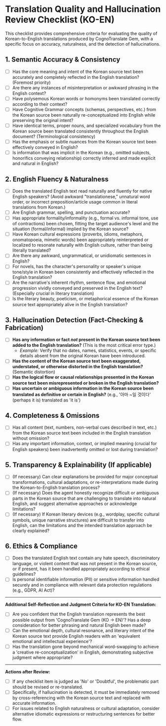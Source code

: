 # Translation Quality and Hallucination Review Checklist (KO-EN)

This checklist provides comprehensive criteria for evaluating the quality of Korean-to-English translations produced by CognoTranslate Gem, with a specific focus on accuracy, naturalness, and the detection of hallucinations.

## 1. Semantic Accuracy & Consistency
- [ ] Has the core meaning and intent of the Korean source text been accurately and completely reflected in the English translation? (Foremost priority)
- [ ] Are there any instances of misinterpretation or awkward phrasing in the English context?
- [ ] Have polysemous Korean words or homonyms been translated correctly according to their context?
- [ ] Have Cognitive Grammar concepts (schemas, perspectives, etc.) from the Korean source been naturally re-conceptualized into English while preserving the original intent?
- [ ] Have identical terms, proper nouns, and specialized vocabulary from the Korean source been translated consistently throughout the English document? (Terminological consistency)
- [ ] Has the emphasis or subtle nuances from the Korean source text been effectively conveyed in English?
- [ ] Is information that was implicit in the Korean (e.g., omitted subjects, honorifics conveying relationship) correctly inferred and made explicit and natural in English?

## 2. English Fluency & Naturalness
- [ ] Does the translated English text read naturally and fluently for native English speakers? (Avoid awkward "translationese," unnatural word order, or incorrect preposition/article usage common in literal translations from Korean.)
- [ ] Are English grammar, spelling, and punctuation accurate?
- [ ] Has appropriate formality/informality (e.g., formal vs. informal tone, use of contractions) been chosen, fitting the target audience's level and the situation (formal/informal) implied by the Korean source?
- [ ] Have Korean cultural expressions (proverbs, idioms, metaphors, onomatopoeia, mimetic words) been appropriately reinterpreted or localized to resonate naturally with English culture, rather than being literally translated?
- [ ] Are there any awkward, ungrammatical, or unidiomatic sentences in English?
- [ ] For novels, has the character's personality or speaker's unique tone/style in Korean been consistently and effectively reflected in the English translation?
- [ ] Are the narrative's inherent rhythm, sentence flow, and emotional progression vividly conveyed and preserved in the English text? (Especially crucial in literary translation)
- [ ] Is the literary beauty, poeticism, or metaphorical essence of the Korean source text appropriately alive in the English translation?

## 3. Hallucination Detection (Fact-Checking & Fabrication)
- [ ] **Has any information or fact *not* present in the Korean source text been added to the English translation?** (This is the most critical error type.)
    - *Example:* Verify that no dates, names, statistics, events, or specific details absent from the original Korean have been introduced.
- [ ] **Has the content of the Korean source text been exaggerated, understated, or otherwise distorted in the English translation?** (Semantic distortion)
- [ ] **Has the logical flow or causal relationships presented in the Korean source text been misrepresented or broken in the English translation?**
- [ ] **Has uncertain or ambiguous information in the Korean source been translated as definitive or certain in English?** (e.g., '아마 ~일 것이다' (perhaps it is) translated as 'it is')

## 4. Completeness & Omissions
- [ ] Has all content (text, numbers, non-verbal cues described in text, etc.) from the Korean source text been included in the English translation without omission?
- [ ] Has any important information, context, or implied meaning (crucial for English speakers) been inadvertently omitted or lost during translation?

## 5. Transparency & Explainability (If applicable)
- [ ] (If necessary) Can clear explanations be provided for major conceptual transformations, cultural adaptations, or re-interpretations made during the Korean-to-English translation process?
- [ ] (If necessary) Does the agent honestly recognize difficult or ambiguous parts in the Korean source that are challenging to translate into natural English, and suggest alternative approaches or acknowledge limitations?
- [ ] (If necessary) If Korean literary devices (e.g., wordplay, specific cultural symbols, unique narrative structures) are difficult to transfer into English, can the limitations and the intended translation approach be clearly explained?

## 6. Ethics & Compliance
- [ ] Does the translated English text contain any hate speech, discriminatory language, or violent content that was not present in the Korean source, or if present, has it been handled appropriately according to ethical guidelines?
- [ ] Is personal identifiable information (PII) or sensitive information handled securely and in compliance with relevant data protection regulations (e.g., GDPR, AI Act)?

---
**Additional Self-Reflection and Judgment Criteria for KO-EN Translation:**
- [ ] Are you confident that the English translation represents the best possible output from 'CognoTranslate Gem (KO -> EN)'? Has a deep consideration for better phrasing and natural English been made?
- [ ] Can the emotional depth, cultural resonance, and literary intent of the Korean source text provide English readers with an 'equivalent emotional and intellectual experience'?
- [ ] Has the translation gone beyond mechanical word-swapping to achieve a 'creative re-conceptualization' in English, demonstrating subjective judgment where appropriate?

---
**Actions after Review:**
- [ ] If any checklist item is judged as 'No' or 'Doubtful', the problematic part should be revised or re-translated.
- [ ] Specifically, if hallucination is detected, it must be immediately removed by cross-referencing with the Korean source text and replaced with accurate information.
- [ ] For issues related to English naturalness or cultural adaptation, consider alternative idiomatic expressions or restructuring sentences for better flow.